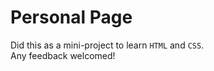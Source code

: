 # Personal Page
Did this as a mini-project to learn `HTML` and `CSS`. <br>
Any feedback welcomed!



